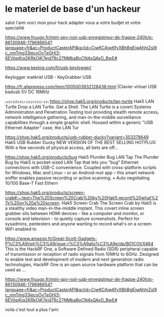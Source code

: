 # le materiel de base d'un hackeur
salut l'ami
voici mon pour hack adapter vous a votre budjet et votre specialité



https://www.fruugo.fr/mini-spy-noir-usb-enregistreur-de-frappe-240h/p-86130946-179696654?language=fr&ac=ProductCasterAPI&gclid=CjwKCAjw6fyXBhBgEiwAhhiZsl9c_nmTmg33iecoOvTeGHi3-6EVbpKiq2KRkOjK7ejd79c27NMbaBoCN4sQAvD_BwE#

https://www.keelog.com/fr/usb-keylogger/

Keylogger matériel USB - KeyGrabber USB

https://fr.aliexpress.com/item/1005003932128438.html
|Clavier virtuel USB badusb 5V DC 16MHz


⒰⒩⒟⒠⒭⒮⒞⒪⒭⒠
https://shop.hak5.org/products/lan-turtle
Hak5
LAN Turtle
Drop a LAN Turtle. Get a Shell. The LAN Turtle is a covert Systems Administration and Penetration Testing tool providing stealth remote access, network intelligence gathering, and man-in-the-middle surveillance capabilities through a simple graphic shell. Housed within a generic "USB Ethernet Adapter" case, the LAN Tur


https://shop.hak5.org/products/usb-rubber-ducky?variant=353378649
Hak5
USB Rubber Ducky
NEW VERSION OF THE BEST SELLING HOTPLUG With a few seconds of physical access, all bets are off...


https://shop.hak5.org/products/bug
Hak5
Plunder Bug LAN Tap
The Plunder Bug by Hak5 is pocket-sized LAN Tap that lets you "bug" Ethernet connections with USB-C convenience. Coupled with cross-platform scripts for Windows, Mac and Linux – or an Android root app – this smart network sniffer enables passive recording or active scanning. • Auto negotiating 10/100 Base-T Fast Ethern


https://shop.hak5.org/products/screen-crab#:~:text=The%20Screen%20Crab%20by%20Hak5,record%20what%27s%20on%20a%20screen.
Hak5
Screen Crab
The Screen Crab by Hak5 is a stealthy video man-in-the-middle implant. This covert inline screen grabber sits between HDMI devices - like a computer and monitor, or console and television - to quietly capture screenshots. Perfect for sysadmins, pentesters and anyone wanting to record what's on a screen. WiFi enabled to



https://www.amazon.fr/Great-Scott-Gadgets-P%C3%A9riph%C3%A9rique-r%C3%A9alis%C3%A9e/dp/B01COVX464
This is the HackRF One, a Software Defined Radio (SDR) peripheral capable of transmission or reception of radio signals from 10MHz to 6GHz. Designed to enable test and development of modern and next generation radio technologies, HackRF One is an open source hardware platform that can be used as ...


https://www.fruugo.fr/mini-spy-noir-usb-enregistreur-de-frappe-240h/p-86130946-179696654?language=fr&ac=ProductCasterAPI&gclid=CjwKCAjw6fyXBhBgEiwAhhiZsl9c_nmTmg33iecoOvTeGHi3-6EVbpKiq2KRkOjK7ejd79c27NMbaBoCN4sQAvD_BwE#

voila c'est tout 
a plus l'ami
